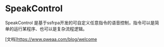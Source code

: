 # SpeakControl
SpeakControl 是基于ssfrpa开发的可自定义任意指令的语音控制，指令可以是简单的运行某程序、也可以是复杂流程逻辑。

[文档]https://www.qweaa.com/blog/welcome